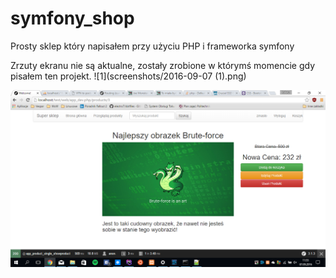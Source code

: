 # symfony_shop
Prosty sklep który napisałem przy użyciu PHP i frameworka symfony

Zrzuty ekranu nie są aktualne, zostały zrobione w którymś momencie gdy pisałem ten projekt.
![1](screenshots/2016-09-07 (1).png)

![2](screenshots/2016-09-07.png)
